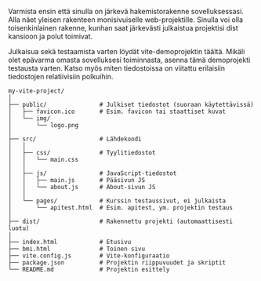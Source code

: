 Varmista ensin että sinulla on järkevä hakemistorakenne sovelluksessasi. Alla näet yleisen rakenteen monisivuiselle web-projektille. Sinulla voi olla toisenkinlainen rakenne, kunhan saat järkevästi julkaistua projektisi dist kansioon ja polut toimivat.

Julkaisua sekä testaamista varten löydät vite-demoprojektin täältä. Mikäli olet epävarma omasta sovelluksesi toiminnasta, asenna tämä demoprojekti testausta varten. Katso myös miten tiedostoissa on viitattu erilaisiin tiedostojen relatiivisiin polkuihin.

```
my-vite-project/
│
├── public/               # Julkiset tiedostot (suoraan käytettävissä)
│   ├── favicon.ico       # Esim. favicon tai staattiset kuvat
│   └── img/
│       └── logo.png
│
├── src/                  # Lähdekoodi
│   │
│   ├── css/              # Tyylitiedostot
│   │   └── main.css
│   │
│   ├── js/               # JavaScript-tiedostot
│   │   ├── main.js       # Pääsivun JS
│   │   └── about.js      # About-sivun JS
│   │
│   └── pages/            # Kurssin testaussivut, ei julkaista
│       └── apitest.html  # Esim. apitest, ym. projektin testaus
│
├── dist/                 # Rakennettu projekti (automaattisesti luotu)
│
├── index.html            # Etusivu
├── bmi.html              # Toinen sivu
├── vite.config.js        # Vite-konfiguraatio
├── package.json          # Projektin riippuvuudet ja skriptit
└── README.md             # Projektin esittely

```
